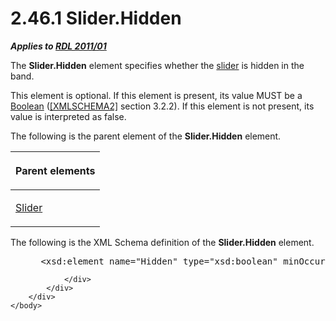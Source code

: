 <html dir="LTR" xmlns:mshelp="http://msdn.microsoft.com/mshelp" xmlns:ddue="http://ddue.schemas.microsoft.com/authoring/2003/5" xmlns:xlink="http://www.w3.org/1999/xlink" xmlns:tool="http://www.microsoft.com/tooltip">
    <head>
        <meta http-equiv="Content-Type" content="text/html; CHARSET=utf-8"></meta>
        <meta name="save" content="history"></meta>
        <title>2.46.1 Slider.Hidden</title>
        <xml>
            <mshelp:toctitle title="2.46.1 Slider.Hidden"></mshelp:toctitle>
            <mshelp:rltitle title="[MS-RDL]: Slider.Hidden"></mshelp:rltitle>
            <mshelp:keyword index="A" term="e3046f50-3b68-4dcb-83d6-01315282a2fd"></mshelp:keyword>
            <mshelp:attr name="DCSext.ContentType" value="open specification"></mshelp:attr>
            <mshelp:attr name="AssetID" value="e3046f50-3b68-4dcb-83d6-01315282a2fd"></mshelp:attr>
            <mshelp:attr name="TopicType" value="kbRef"></mshelp:attr>
            <mshelp:attr name="DCSext.Title" value="[MS-RDL]: Slider.Hidden" />
        </xml>
    </head>
    <body>
        <div id="header">
            <h1 class="heading">2.46.1 Slider.Hidden</h1>
        </div>
        <div id="mainSection">
            <div id="mainBody">
                <div id="allHistory" class="saveHistory"></div>
                <div id="sectionSection0" class="section" name="collapseableSection">
                    

<p><b><i>Applies to </i></b><a href="bf2bab1a-b608-4bcc-b718-1cc1baa9579c.html"><b><i>RDL 2011/01</i></b></a></p>

<p>The <b>Slider.Hidden</b> element specifies whether the <a href="b2482b3f-74ab-4ca8-a9e5-c07955011743.html#gt_93525ceb-85c4-4d2d-8fcd-18da8c4da8a2">slider</a> is hidden in the
band.</p>

<p>This element is optional. If this element is present, its
value MUST be a <a href="4802fa14-3619-43fa-9898-3acab160a24c.html">Boolean</a>
(<a href="https://go.microsoft.com/fwlink/?LinkId=90610">[XMLSCHEMA2]</a>
section 3.2.2). If this element is not present, its value is interpreted as
false.</p>

<p>The following is the parent element of the <b>Slider.Hidden</b>
element.</p>

<table>
 <thead>
  <tr>
   <th>
   <p>Parent elements</p>
   </th>
  </tr>
 </thead>
 <tr>
  <td>
  <p><a href="7c3db99f-f7fb-4af7-b0a6-0a19fedb41cb.html">Slider</a></p>
  </td>
 </tr>
</table>

<p>The following is the XML Schema definition of the <b>Slider.Hidden</b>
element.</p>

<dl>
<dd>
<div><pre> &lt;xsd:element name=&quot;Hidden&quot; type=&quot;xsd:boolean&quot; minOccurs=&quot;0&quot; maxOccurs=&quot;1&quot;/&gt;
</pre></div>
</dd></dl>


                </div>
            </div>
        </div>
    </body>
</html>